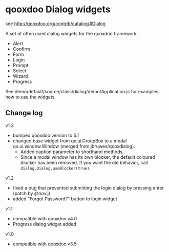 qooxdoo Dialog widgets
======================

see http://qooxdoo.org/contrib/catalog/#Dialog

A set of often used dialog widgets for the qooxdoo framework.

- Alert
- Confirm
- Form
- Login
- Prompt
- Select
- Wizard
- Progress

See demo/default/source/class/dialog/demo/Application.js for examples how to use
the widgets.

Change log
----------

v1.3
- bumped qooxdoo version to 5.1
- changed base widget from qx.ui.GroupBox to a modal qx.ui.window.Window (merged
  from jbruwes/qooxdialog).
  - Added caption parameter to shorthand methods.
  - Since a modal window has its own blocker, the  default coloured blocker has
  been removed. If you want the old behavior, call `dialog.Dialog.useBlocker(true)`.

v1.2
- fixed a bug that prevented submitting the login dialog by pressing enter
  (patch by @novij)
- added "Forgot Password?" button to login widget

v1.1
- compatible with qooxdoo v4.0
- Progress dialog widget added

v1.0
- compatible with qooxdoo v3.5
